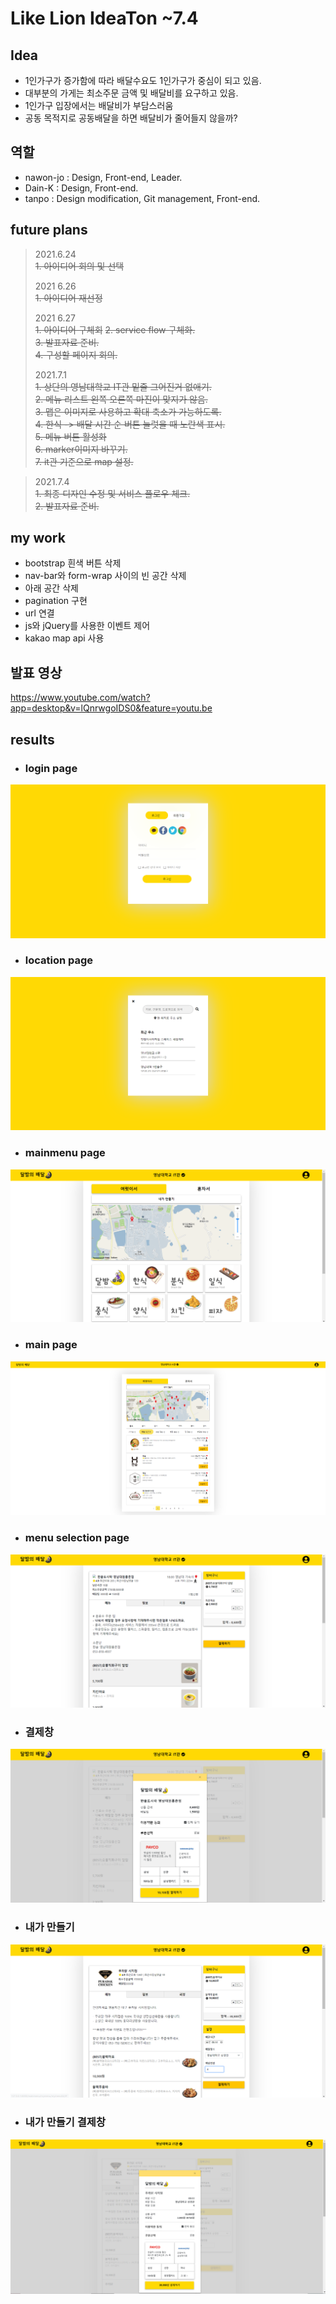# Like Lion IdeaTon ~7.4    
## Idea
* 1인가구가 증가함에 따라 배달수요도 1인가구가 중심이 되고 있음.
* 대부분의 가게는 최소주문 금액 및 배달비를 요구하고 있음.
* 1인가구 입장에서는 배달비가 부담스러움
* 공동 목적지로 공동배달을 하면 배달비가 줄어들지 않을까?    

## 역할    
* nawon-jo : Design, Front-end, Leader.    
* Dain-K   : Design, Front-end.   
* tanpo    : Design modification, Git management, Front-end.   

## future plans   
> 2021.6.24   
> ~~1. 아이디어 회의 및 선택~~  
>     
> 2021 6.26  
> ~~1. 아이디어 재선정~~  
>   
> 2021 6.27   
> ~~1. 아이디어 구체회~~
> ~~2. service flow 구체화.~~   
> ~~3. 발표자료 준비.~~   
> ~~4. 구성할 페이지 회의.~~  
>   
> 2021.7.1    
> ~~1. 상단의 영남대학교 IT관 밑줄 그어진거 없애기.~~  
> ~~2. 메뉴 리스트 왼쪽 오른쪽 마진이 맞지가 않음.~~      
> ~~3. 맵은 이미지로 사용하고 확대 축소가 가능하도록.~~   
> ~~4. 한식 -> 배달 시간 순 버튼 눌럿을 때 노란색 표시.~~   
> ~~5. 메뉴 버튼 활성화~~    
> ~~6. marker이미지 바꾸기.~~   
> ~~7. it관 기준으로 map 설정.~~    

> 2021.7.4    
> ~~1. 최종 디자인 수정 및 서비스 플로우 체크.~~    
> ~~2. 발표자료 준비.~~    


## my work
* bootstrap 흰색 버튼 삭제
* nav-bar와 form-wrap 사이의 빈 공간 삭제
* 아래 공간 삭제
* pagination 구현
* url 연결
* js와 jQuery를 사용한 이벤트 제어
* kakao map api 사용   

## 발표 영상   
https://www.youtube.com/watch?app=desktop&v=lQnrwgoIDS0&feature=youtu.be

## results
* ### login page
<img src='results/login.png'>   

* ### location page    
<img src='results/location.png'>   

* ### mainmenu page   
<img src='results/mainmenu.png'>   

* ### main page     
<img src='results/main.png'>   

* ### menu selection page   
<img src='results/menulist.png'>   

* ### 결제창   
<img src='results/payment.png'>   

* ### 내가 만들기   
<img src='results/make_menu.png'>   

* ### 내가 만들기 결제창   
<img src='results/make_menu_payment.png'>    



